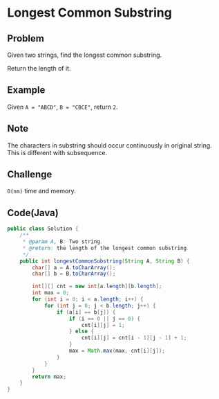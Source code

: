# Longest Common Substring

## Problem

Given two strings, find the longest common substring.

Return the length of it.

## Example

Given `A = "ABCD"`, `B = "CBCE"`, return `2`.

## Note

The characters in substring should occur continuously in original string. This is different with subsequence.

## Challenge

`O(nm)` time and memory.

## Code(Java)

```java
public class Solution {
    /**
     * @param A, B: Two string.
     * @return: the length of the longest common substring.
     */
    public int longestCommonSubstring(String A, String B) {
        char[] a = A.toCharArray();
        char[] b = B.toCharArray();

        int[][] cnt = new int[a.length][b.length];
        int max = 0;
        for (int i = 0; i < a.length; i++) {
            for (int j = 0; j < b.length; j++) {
                if (a[i] == b[j]) {
                    if (i == 0 || j == 0) {
                        cnt[i][j] = 1;
                    } else {
                        cnt[i][j] = cnt[i - 1][j - 1] + 1;
                    }
                    max = Math.max(max, cnt[i][j]);
                }
            }
        }
        return max;
    }
}
```
